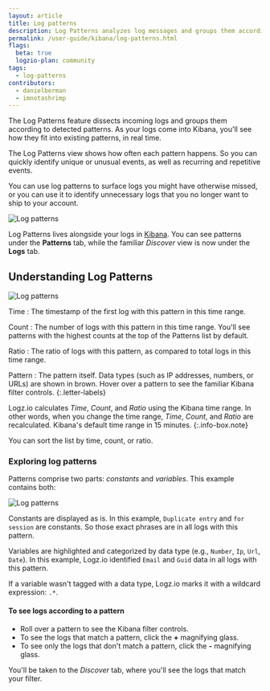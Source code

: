 ```yaml
---
layout: article
title: Log patterns
description: Log Patterns analyzes log messages and groups them according to detected patterns. We built Log Patterns to live alongside your logs in Kibana. You can see your patterns under the Patterns tab, and then click the Logs tab to return Kibana's familiar Discover view.
permalink: /user-guide/kibana/log-patterns.html
flags:
  beta: true
  logzio-plan: community
tags:
  - log-patterns
contributors:
  - danielberman
  - imnotashrimp
---
```


The Log Patterns feature dissects incoming logs and
groups them according to detected patterns.
As your logs come into Kibana, you'll see how they fit into existing patterns,
in real time.

The Log Patterns view shows how often each pattern happens.
So you can quickly identify unique or unusual events,
as well as recurring and repetitive events.

You can use log patterns to surface logs you might have otherwise missed,
or you can use it to identify unnecessary logs that you no longer want to ship to your account.

![Log patterns]({{site.baseurl}}/images/kibana/patterns.png)

Log Patterns lives alongside your logs in [Kibana](https://app.logz.io/#/dashboard/kibana).
You can see patterns under the **Patterns** tab,
while the familiar _Discover_ view is now under the **Logs** tab.

## Understanding Log Patterns

![Log patterns]({{site.baseurl}}/images/kibana/patterns-annotated.png)

Time
: The timestamp of the first log with this pattern in this time range.

Count
: The number of logs with this pattern in this time range.
  You'll see patterns with the highest counts at the top of the Patterns list by default.

Ratio
: The ratio of logs with this pattern,
  as compared to total logs in this time range.

Pattern
: The pattern itself.
  Data types (such as IP addresses, numbers, or URLs) are shown in brown.
  Hover over a pattern to see the familiar Kibana filter controls.
{:.letter-labels}

Logz.io calculates _Time_, _Count_, and _Ratio_ using the Kibana time range.
In other words, when you change the time range,
_Time_, _Count_, and _Ratio_ are recalculated.
Kibana's default time range in 15 minutes.
{:.info-box.note}

You can sort the list by time, count, or ratio.

### Exploring log patterns

Patterns comprise two parts:
_constants_ and _variables_.
This example contains both:

![Log patterns]({{site.baseurl}}/images/kibana/sample-pattern.png)

Constants are displayed as is.
In this example, `Duplicate entry` and `for session` are constants.
So those exact phrases are in all logs with this pattern.

Variables are highlighted and categorized by data type
(e.g., `Number`, `Ip`, `Url`, `Date`).
In this example,
Logz.io identified `Email` and `Guid` data in all logs with this pattern.

If a variable wasn't tagged with a data type,
Logz.io marks it with a wildcard expression: `.*`.

#### To see logs according to a pattern

* Roll over a pattern to see the Kibana filter controls.
* To see the logs that match a pattern,
  click the **+** magnifying glass.
* To see only the logs that don't match a pattern,
  click the **-** magnifying glass.

You'll be taken to the _Discover_ tab,
where you'll see the logs that match your filter.
